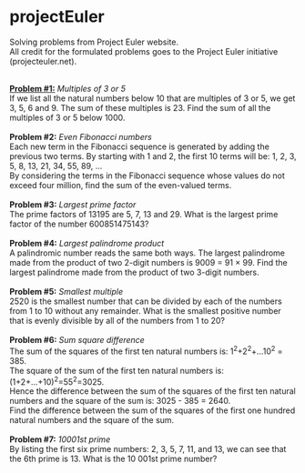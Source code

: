 # projectEuler
Solving problems from Project Euler website. <br>
All credit for the formulated problems goes to the Project Euler initiative (projecteuler.net).

<br>
<strong><u>Problem #1:</u></strong> <i>Multiples of 3 or 5</i><br>
If we list all the natural numbers below 10 that are multiples of 3 or 5, we get 3, 5, 6 and 9. The sum of these multiples is 23.
Find the sum of all the multiples of 3 or 5 below 1000.
<br>
<br>
<b>Problem #2:</b> <i>Even Fibonacci numbers</i> <br>
Each new term in the Fibonacci sequence is generated by adding the previous two terms. By starting with 1 and 2, the first 10 terms will be: 
1, 2, 3, 5, 8, 13, 21, 34, 55, 89, ... <br>
By considering the terms in the Fibonacci sequence whose values do not exceed four million, find the sum of the even-valued terms.
<br>
<br>
<b>Problem #3:</b> <i>Largest prime factor</i> <br>
The prime factors of 13195 are 5, 7, 13 and 29. What is the largest prime factor of the number 600851475143?
<br>
<br>
<b>Problem #4:</b> <i>Largest palindrome product</i> <br>
A palindromic number reads the same both ways. The largest palindrome made from the product of two 2-digit numbers is 9009 = 91 × 99. Find the largest palindrome made from the product of two 3-digit numbers.
<br>
<br>
<b>Problem #5:</b> <i>Smallest multiple</i> <br>
2520 is the smallest number that can be divided by each of the numbers from 1 to 10 without any remainder. What is the smallest positive number that is evenly divisible by all of the numbers from 1 to 20?
<br>
<br>
<b>Problem #6:</b> <i>Sum square difference</i> <br>
The sum of the squares of the first ten natural numbers is: 1<sup>2</sup>+2<sup>2</sup>+...10<sup>2</sup> = 385. <br>
The square of the sum of the first ten natural numbers is: (1+2+...+10)<sup>2</sup>=55<sup>2</sup>=3025. <br>
Hence the difference between the sum of the squares of the first ten natural numbers and the square of the sum is: 3025 - 385 = 2640. <br>
Find the difference between the sum of the squares of the first one hundred natural numbers and the square of the sum.
<br>
<br>
<b>Problem #7:</b> <i>10001st prime</i> <br>
By listing the first six prime numbers: 2, 3, 5, 7, 11, and 13, we can see that the 6th prime is 13. What is the 10 001st prime number?



